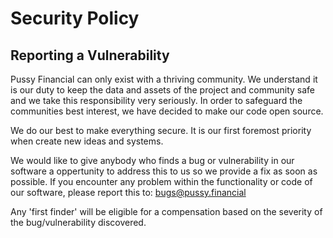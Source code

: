 # Security Policy

## Reporting a Vulnerability

Pussy Financial can only exist with a thriving community. 
We understand it is our duty to keep the data and assets of the project and community safe and we take this responsibility very seriously.
In order to safeguard the communities best interest, we have decided to make our code open source. 

We do our best to make everything secure. It is our first foremost priority when create new ideas and systems.

We would like to give anybody who finds a bug or vulnerability in our software a oppertunity to address this to us so we provide a fix as soon as possible.
If you encounter any problem within the functionality or code of our software, please report this to: bugs@pussy.financial

Any 'first finder' will be eligible for a compensation based on the severity of the bug/vulnerability discovered. 
